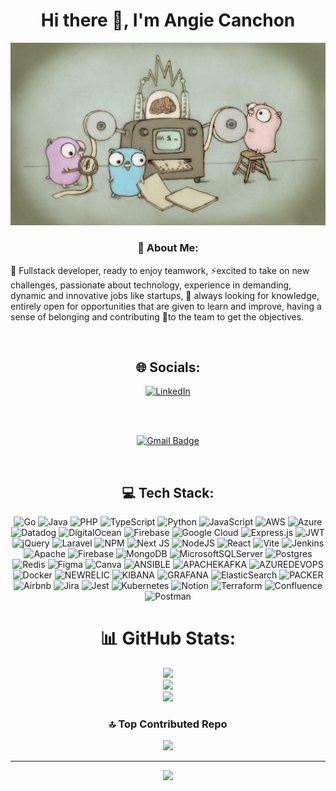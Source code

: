 
<div align="center">
<h1 >Hi there 👋, I'm Angie Canchon </h1>
  
<img src="https://github.com/ANGIECANCHON/AngieCanchon/blob/main/go.jpeg?raw=true"  >

<br>
<h3>💫 About Me: </h3> 
</div>
<p align="justify">

🔭 Fullstack developer, ready to enjoy teamwork, ⚡excited to take on new challenges, passionate about technology, experience in demanding, dynamic and innovative jobs like startups, 🌱 always looking for knowledge, entirely open for opportunities that are given to learn and improve, having a sense of belonging and contributing 👯to the team to get the objectives.<br>

</p>
<br> 

<div align="center">
<h2 >🌐 Socials:</h2>   
  
[![LinkedIn](https://img.shields.io/badge/LinkedIn-%230077B5.svg?logo=linkedin&logoColor=white)](https://linkedin.com/in/https://www.linkedin.com/in/angie-natalia-canchon-junca/) 

   <br> 
   <br> 
   
  [![Gmail Badge](https://img.shields.io/badge/-anc.natalia@gmail.com-c14438?style=flat-square&logo=Gmail&logoColor=white&link=mailto:anc.natalia@gmail.com)](mailto:anc.natalia@gmail.com)
 </div>
 
<br> 

  <div align="center"> 
  
  <h2>💻 Tech Stack:</h2> 
  
![Go](https://img.shields.io/badge/go-%2300ADD8.svg?style=for-the-badge&logo=go&logoColor=white) ![Java](https://img.shields.io/badge/java-%23ED8B00.svg?style=for-the-badge&logo=openjdk&logoColor=white) ![PHP](https://img.shields.io/badge/php-%23777BB4.svg?style=for-the-badge&logo=php&logoColor=white) ![TypeScript](https://img.shields.io/badge/typescript-%23007ACC.svg?style=for-the-badge&logo=typescript&logoColor=white) ![Python](https://img.shields.io/badge/python-3670A0?style=for-the-badge&logo=python&logoColor=ffdd54) ![JavaScript](https://img.shields.io/badge/javascript-%23323330.svg?style=for-the-badge&logo=javascript&logoColor=%23F7DF1E) ![AWS](https://img.shields.io/badge/AWS-%23FF9900.svg?style=for-the-badge&logo=amazon-aws&logoColor=white) ![Azure](https://img.shields.io/badge/azure-%230072C6.svg?style=for-the-badge&logo=microsoftazure&logoColor=white) ![Datadog](https://img.shields.io/badge/datadog-%23632CA6.svg?style=for-the-badge&logo=datadog&logoColor=white) ![DigitalOcean](https://img.shields.io/badge/DigitalOcean-%230167ff.svg?style=for-the-badge&logo=digitalOcean&logoColor=white) ![Firebase](https://img.shields.io/badge/firebase-%23039BE5.svg?style=for-the-badge&logo=firebase) ![Google Cloud](https://img.shields.io/badge/GoogleCloud-%234285F4.svg?style=for-the-badge&logo=google-cloud&logoColor=white) ![Express.js](https://img.shields.io/badge/express.js-%23404d59.svg?style=for-the-badge&logo=express&logoColor=%2361DAFB) ![JWT](https://img.shields.io/badge/JWT-black?style=for-the-badge&logo=JSON%20web%20tokens) ![jQuery](https://img.shields.io/badge/jquery-%230769AD.svg?style=for-the-badge&logo=jquery&logoColor=white) ![Laravel](https://img.shields.io/badge/laravel-%23FF2D20.svg?style=for-the-badge&logo=laravel&logoColor=white) ![NPM](https://img.shields.io/badge/NPM-%23CB3837.svg?style=for-the-badge&logo=npm&logoColor=white) ![Next JS](https://img.shields.io/badge/Next-black?style=for-the-badge&logo=next.js&logoColor=white) ![NodeJS](https://img.shields.io/badge/node.js-6DA55F?style=for-the-badge&logo=node.js&logoColor=white) ![React](https://img.shields.io/badge/react-%2320232a.svg?style=for-the-badge&logo=react&logoColor=%2361DAFB) ![Vite](https://img.shields.io/badge/vite-%23646CFF.svg?style=for-the-badge&logo=vite&logoColor=white) ![Jenkins](https://img.shields.io/badge/jenkins-%232C5263.svg?style=for-the-badge&logo=jenkins&logoColor=white) ![Apache](https://img.shields.io/badge/apache-%23D42029.svg?style=for-the-badge&logo=apache&logoColor=white) ![Firebase](https://img.shields.io/badge/Firebase-039BE5?style=for-the-badge&logo=Firebase&logoColor=white) ![MongoDB](https://img.shields.io/badge/MongoDB-%234ea94b.svg?style=for-the-badge&logo=mongodb&logoColor=white) ![MicrosoftSQLServer](https://img.shields.io/badge/Microsoft%20SQL%20Server-CC2927?style=for-the-badge&logo=microsoft%20sql%20server&logoColor=white) ![Postgres](https://img.shields.io/badge/postgres-%23316192.svg?style=for-the-badge&logo=postgresql&logoColor=white) ![Redis](https://img.shields.io/badge/redis-%23DD0031.svg?style=for-the-badge&logo=redis&logoColor=white) ![Figma](https://img.shields.io/badge/figma-%23F24E1E.svg?style=for-the-badge&logo=figma&logoColor=white) ![Canva](https://img.shields.io/badge/Canva-%2300C4CC.svg?style=for-the-badge&logo=Canva&logoColor=white) ![ANSIBLE](https://img.shields.io/badge/ansible-%231A1918.svg?style=for-the-badge&logo=ansible&logoColor=white) ![APACHEKAFKA](https://img.shields.io/badge/apachekafka-231F20.svg?style=for-the-badge&logo=apachekafka&logoColor=white&color=%23231F20) ![AZUREDEVOPS](https://img.shields.io/badge/azuredevops-0078D7.svg?style=for-the-badge&logo=azuredevops&logoColor=white&color=%230078D7) ![Docker](https://img.shields.io/badge/docker-%230db7ed.svg?style=for-the-badge&logo=docker&logoColor=white) ![NEWRELIC](https://img.shields.io/badge/newrelic-1CE783.svg?style=for-the-badge&logo=newrelic&logoColor=white&color=%231CE783) ![KIBANA](https://img.shields.io/badge/kibana-005571.svg?style=for-the-badge&logo=kibana&logoColor=white&color=%23005571) ![GRAFANA](https://img.shields.io/badge/grafana-F46800.svg?style=for-the-badge&logo=grafana&logoColor=white&color=%23F46800) ![ElasticSearch](https://img.shields.io/badge/-ElasticSearch-005571?style=for-the-badge&logo=elasticsearch) ![PACKER](https://img.shields.io/badge/packer-02A8EF.svg?style=for-the-badge&logo=packer&logoColor=white&color=%2302A8EF) ![Airbnb](https://img.shields.io/badge/Airbnb-%23ff5a5f.svg?style=for-the-badge&logo=Airbnb&logoColor=white) ![Jira](https://img.shields.io/badge/jira-%230A0FFF.svg?style=for-the-badge&logo=jira&logoColor=white) ![Jest](https://img.shields.io/badge/-jest-%23C21325?style=for-the-badge&logo=jest&logoColor=white) ![Kubernetes](https://img.shields.io/badge/kubernetes-%23326ce5.svg?style=for-the-badge&logo=kubernetes&logoColor=white) ![Notion](https://img.shields.io/badge/Notion-%23000000.svg?style=for-the-badge&logo=notion&logoColor=white) ![Terraform](https://img.shields.io/badge/terraform-%235835CC.svg?style=for-the-badge&logo=terraform&logoColor=white) ![Confluence](https://img.shields.io/badge/confluence-%23172BF4.svg?style=for-the-badge&logo=confluence&logoColor=white) ![Postman](https://img.shields.io/badge/Postman-FF6C37?style=for-the-badge&logo=postman&logoColor=white)
# 📊 GitHub Stats:
![](https://github-readme-stats.vercel.app/api?username=ANGIECANCHON&theme=dracula&hide_border=false&include_all_commits=false&count_private=false)<br/>
![](https://github-readme-streak-stats.herokuapp.com/?user=ANGIECANCHON&theme=dracula&hide_border=false)<br/>
![](https://github-readme-stats.vercel.app/api/top-langs/?username=ANGIECANCHON&theme=dracula&hide_border=false&include_all_commits=false&count_private=false&layout=compact)

### 🔝 Top Contributed Repo
![](https://github-contributor-stats.vercel.app/api?username=ANGIECANCHON&limit=5&theme=dracula&combine_all_yearly_contributions=true)

---
[![](https://visitcount.itsvg.in/api?id=ANGIECANCHON&icon=1&color=0)](https://visitcount.itsvg.in)

<!-- Proudly created with GPRM ( https://gprm.itsvg.in ) -->

</div>

